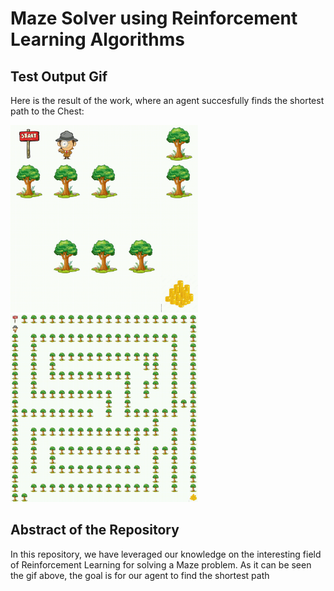 # Maze Solver using Reinforcement Learning Algorithms

## Test Output Gif
Here is the result of the work, where an agent succesfully finds the shortest path to the Chest:

<img src="https://github.com/amiraliaali/maze_solver/blob/main/output_videos/output_video.gif" width="300" height="300" />
<img src="https://github.com/amiraliaali/maze_solver/blob/main/output_videos/output_video_1.gif" width="300" height="300" />


## Abstract of the Repository
In this repository, we have leveraged our knowledge on the interesting field of Reinforcement Learning for solving a Maze problem. As it can be seen the gif above, the goal is for our agent to find the shortest path 